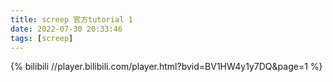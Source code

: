 ```yaml
---
title: screep 官方tutorial 1
date: 2022-07-30 20:33:46
tags: [screep]
---
```


{% bilibili //player.bilibili.com/player.html?bvid=BV1HW4y1y7DQ&page=1 %}